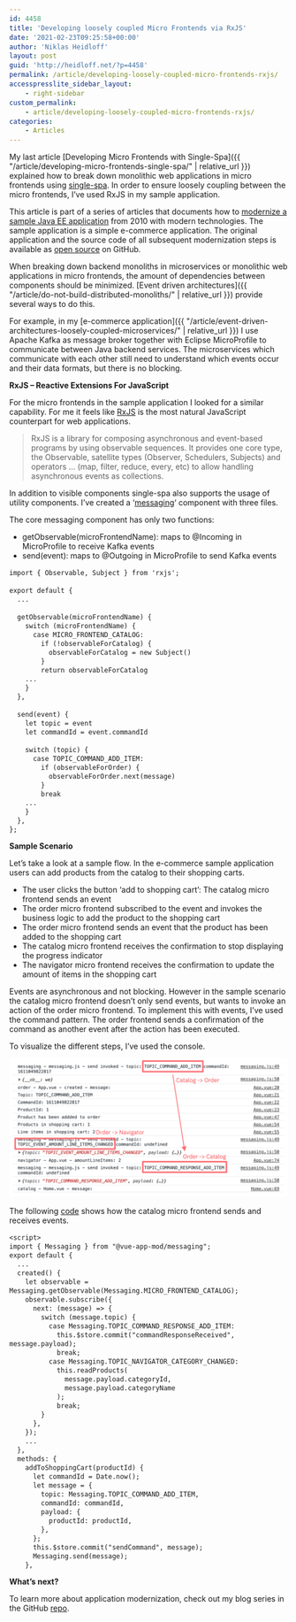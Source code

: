 ```yaml
---
id: 4458
title: 'Developing loosely coupled Micro Frontends via RxJS'
date: '2021-02-23T09:25:58+00:00'
author: 'Niklas Heidloff'
layout: post
guid: 'http://heidloff.net/?p=4458'
permalink: /article/developing-loosely-coupled-micro-frontends-rxjs/
accesspresslite_sidebar_layout:
    - right-sidebar
custom_permalink:
    - article/developing-loosely-coupled-micro-frontends-rxjs/
categories:
    - Articles
---
```


My last article [Developing Micro Frontends with Single-Spa]({{ "/article/developing-micro-frontends-single-spa/" | relative_url }}) explained how to break down monolithic web applications in micro frontends using [single-spa](https://single-spa.js.org/). In order to ensure loosely coupling between the micro frontends, I’ve used RxJS in my sample application.

This article is part of a series of articles that documents how to [modernize a sample Java EE application](https://github.com/nheidloff/application-modernization-javaee-quarkus#documentation) from 2010 with modern technologies. The sample application is a simple e-commerce application. The original application and the source code of all subsequent modernization steps is available as [open source](https://github.com/nheidloff/application-modernization-javaee-quarkus) on GitHub.

When breaking down backend monoliths in microservices or monolithic web applications in micro frontends, the amount of dependencies between components should be minimized. [Event driven architectures]({{ "/article/do-not-build-distributed-monoliths/" | relative_url }}) provide several ways to do this.

For example, in my [e-commerce application]({{ "/article/event-driven-architectures-loosely-coupled-microservices/" | relative_url }}) I use Apache Kafka as message broker together with Eclipse MicroProfile to communicate between Java backend services. The microservices which communicate with each other still need to understand which events occur and their data formats, but there is no blocking.

**RxJS – Reactive Extensions For JavaScript**

For the micro frontends in the sample application I looked for a similar capability. For me it feels like [RxJS](https://rxjs.dev/guide/overview) is the most natural JavaScript counterpart for web applications.

> RxJS is a library for composing asynchronous and event-based programs by using observable sequences. It provides one core type, the Observable, satellite types (Observer, Schedulers, Subjects) and operators … (map, filter, reduce, every, etc) to allow handling asynchronous events as collections.

In addition to visible components single-spa also supports the usage of utility components. I’ve created a ‘[messaging](https://github.com/nheidloff/application-modernization-javaee-quarkus/tree/master/frontend-single-spa/messaging/src)‘ component with three files.

The core messaging component has only two functions:

- getObservable(microFrontendName): maps to @Incoming in MicroProfile to receive Kafka events
- send(event): maps to @Outgoing in MicroProfile to send Kafka events

```
import { Observable, Subject } from 'rxjs';

export default {
  ...

  getObservable(microFrontendName) {
    switch (microFrontendName) {      
      case MICRO_FRONTEND_CATALOG:
        if (!observableForCatalog) {
          observableForCatalog = new Subject()
        }
        return observableForCatalog
    ...     
    }
  },

  send(event) {
    let topic = event
    let commandId = event.commandId

    switch (topic) {
      case TOPIC_COMMAND_ADD_ITEM:
        if (observableForOrder) {
          observableForOrder.next(message)
        }
        break
    ...
    }
  },
};
```

**Sample Scenario**

Let’s take a look at a sample flow. In the e-commerce sample application users can add products from the catalog to their shopping carts.

- The user clicks the button ‘add to shopping cart’: The catalog micro frontend sends an event
- The order micro frontend subscribed to the event and invokes the business logic to add the product to the shopping cart
- The order micro frontend sends an event that the product has been added to the shopping cart
- The catalog micro frontend receives the confirmation to stop displaying the progress indicator
- The navigator micro frontend receives the confirmation to update the amount of items in the shopping cart

Events are asynchronous and not blocking. However in the sample scenario the catalog micro frontend doesn’t only send events, but wants to invoke an action of the order micro frontend. To implement this with events, I’ve used the command pattern. The order frontend sends a confirmation of the command as another event after the action has been executed.

To visualize the different steps, I’ve used the console.

![image](/assets/img/2021/02/Screenshot-2021-02-23-at-09.42.00.png)

The following [code](https://github.com/nheidloff/application-modernization-javaee-quarkus/blob/master/frontend-single-spa/catalog/src/components/Home.vue) shows how the catalog micro frontend sends and receives events.

```
<script>
import { Messaging } from "@vue-app-mod/messaging";
export default {
  ...
  created() {   
    let observable = Messaging.getObservable(Messaging.MICRO_FRONTEND_CATALOG);
    observable.subscribe({
      next: (message) => {
        switch (message.topic) {
          case Messaging.TOPIC_COMMAND_RESPONSE_ADD_ITEM:
            this.$store.commit("commandResponseReceived", message.payload);
            break;
          case Messaging.TOPIC_NAVIGATOR_CATEGORY_CHANGED:
            this.readProducts(
              message.payload.categoryId,
              message.payload.categoryName
            );
            break;
        }
      },
    });
    ...
  },
  methods: {
    addToShoppingCart(productId) {
      let commandId = Date.now();
      let message = {
        topic: Messaging.TOPIC_COMMAND_ADD_ITEM,
        commandId: commandId,
        payload: {
          productId: productId,
        },
      };
      this.$store.commit("sendCommand", message);
      Messaging.send(message);
    },
```

**What’s next?**

To learn more about application modernization, check out my blog series in the GitHub [repo](https://github.com/nheidloff/application-modernization-javaee-quarkus#documentation).